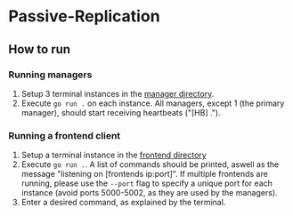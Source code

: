 # Passive-Replication

## How to run
### Running managers
1. Setup 3 terminal instances in the [manager directory](https://github.com/2rius/DiSys-Algorithms/tree/main/Replication/Passive/manager).
2. Execute `go run .` on each instance. All managers, except 1 (the primary manager), should start receiving heartbeats ("[HB] .").

### Running a frontend client
1. Setup a terminal instance in the [frontend directory](https://github.com/2rius/go-ass-5/tree/main/frontend)
2. Execute `go run .`. A list of commands should be printed, aswell as the message "listening on [frontends ip:port]". If multiple frontends are running, please use the `--port` flag to specify a unique port for each instance (avoid ports 5000-5002, as they are used by the managers).
3. Enter a desired command, as explained by the terminal.